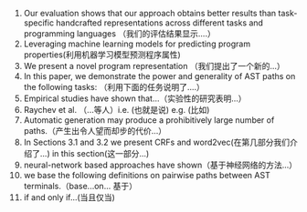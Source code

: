 1. Our evaluation shows that our approach obtains better results than task-specific handcrafted representations across different tasks and programming languages （我们的评估结果显示....）
2. Leveraging machine learning models for predicting program properties(利用机器学习模型预测程序属性)
3. We present a novel program representation （我们提出了一个新的...）
4. In this paper, we demonstrate the power and generality of AST paths on the following tasks: （利用下面的任务说明了....）
5. Empirical studies have shown that...（实验性的研究表明...） 
6. Raychev et al. （...等人）i.e. (也就是说)  e.g. (比如)
7. Automatic generation may produce a prohibitively large number of paths.（产生出令人望而却步的代价...）
8. In Sections 3.1 and 3.2 we present CRFs and word2vec(在第几部分我们介绍了...)
    in this section(这一部分...)
9. neural-network based approaches have shown（基于神经网络的方法...）
10. we base the following definitions on pairwise paths between AST terminals.（base...on... 基于）
11. if and only if...(当且仅当)